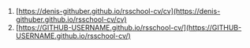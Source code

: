 1. [https://denis-githuber.github.io/rsschool-cv/cv](https://denis-githuber.github.io/rsschool-cv/cv)
2. [https://GITHUB-USERNAME.github.io/rsschool-cv/](https://GITHUB-USERNAME.github.io/rsschool-cv/)